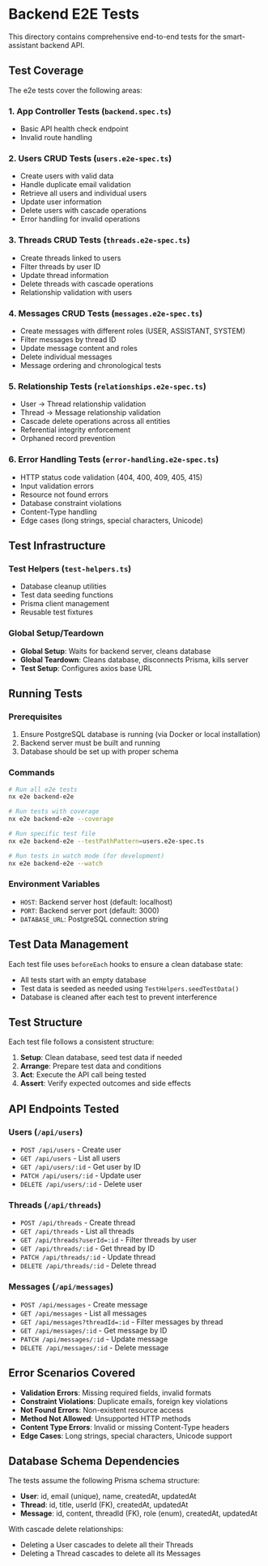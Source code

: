 # Backend E2E Tests

This directory contains comprehensive end-to-end tests for the smart-assistant backend API.

## Test Coverage

The e2e tests cover the following areas:

### 1. **App Controller Tests** (`backend.spec.ts`)
- Basic API health check endpoint
- Invalid route handling

### 2. **Users CRUD Tests** (`users.e2e-spec.ts`)
- Create users with valid data
- Handle duplicate email validation
- Retrieve all users and individual users
- Update user information
- Delete users with cascade operations
- Error handling for invalid operations

### 3. **Threads CRUD Tests** (`threads.e2e-spec.ts`)
- Create threads linked to users
- Filter threads by user ID
- Update thread information
- Delete threads with cascade operations
- Relationship validation with users

### 4. **Messages CRUD Tests** (`messages.e2e-spec.ts`)
- Create messages with different roles (USER, ASSISTANT, SYSTEM)
- Filter messages by thread ID
- Update message content and roles
- Delete individual messages
- Message ordering and chronological tests

### 5. **Relationship Tests** (`relationships.e2e-spec.ts`)
- User -> Thread relationship validation
- Thread -> Message relationship validation
- Cascade delete operations across all entities
- Referential integrity enforcement
- Orphaned record prevention

### 6. **Error Handling Tests** (`error-handling.e2e-spec.ts`)
- HTTP status code validation (404, 400, 409, 405, 415)
- Input validation errors
- Resource not found errors
- Database constraint violations
- Content-Type handling
- Edge cases (long strings, special characters, Unicode)

## Test Infrastructure

### Test Helpers (`test-helpers.ts`)
- Database cleanup utilities
- Test data seeding functions
- Prisma client management
- Reusable test fixtures

### Global Setup/Teardown
- **Global Setup**: Waits for backend server, cleans database
- **Global Teardown**: Cleans database, disconnects Prisma, kills server
- **Test Setup**: Configures axios base URL

## Running Tests

### Prerequisites
1. Ensure PostgreSQL database is running (via Docker or local installation)
2. Backend server must be built and running
3. Database should be set up with proper schema

### Commands

```bash
# Run all e2e tests
nx e2e backend-e2e

# Run tests with coverage
nx e2e backend-e2e --coverage

# Run specific test file
nx e2e backend-e2e --testPathPattern=users.e2e-spec.ts

# Run tests in watch mode (for development)
nx e2e backend-e2e --watch
```

### Environment Variables
- `HOST`: Backend server host (default: localhost)
- `PORT`: Backend server port (default: 3000)
- `DATABASE_URL`: PostgreSQL connection string

## Test Data Management

Each test file uses `beforeEach` hooks to ensure a clean database state:
- All tests start with an empty database
- Test data is seeded as needed using `TestHelpers.seedTestData()`
- Database is cleaned after each test to prevent interference

## Test Structure

Each test file follows a consistent structure:
1. **Setup**: Clean database, seed test data if needed
2. **Arrange**: Prepare test data and conditions
3. **Act**: Execute the API call being tested
4. **Assert**: Verify expected outcomes and side effects

## API Endpoints Tested

### Users (`/api/users`)
- `POST /api/users` - Create user
- `GET /api/users` - List all users
- `GET /api/users/:id` - Get user by ID
- `PATCH /api/users/:id` - Update user
- `DELETE /api/users/:id` - Delete user

### Threads (`/api/threads`)
- `POST /api/threads` - Create thread
- `GET /api/threads` - List all threads
- `GET /api/threads?userId=:id` - Filter threads by user
- `GET /api/threads/:id` - Get thread by ID
- `PATCH /api/threads/:id` - Update thread
- `DELETE /api/threads/:id` - Delete thread

### Messages (`/api/messages`)
- `POST /api/messages` - Create message
- `GET /api/messages` - List all messages
- `GET /api/messages?threadId=:id` - Filter messages by thread
- `GET /api/messages/:id` - Get message by ID
- `PATCH /api/messages/:id` - Update message
- `DELETE /api/messages/:id` - Delete message

## Error Scenarios Covered

- **Validation Errors**: Missing required fields, invalid formats
- **Constraint Violations**: Duplicate emails, foreign key violations
- **Not Found Errors**: Non-existent resource access
- **Method Not Allowed**: Unsupported HTTP methods
- **Content Type Errors**: Invalid or missing Content-Type headers
- **Edge Cases**: Long strings, special characters, Unicode support

## Database Schema Dependencies

The tests assume the following Prisma schema structure:
- **User**: id, email (unique), name, createdAt, updatedAt
- **Thread**: id, title, userId (FK), createdAt, updatedAt
- **Message**: id, content, threadId (FK), role (enum), createdAt, updatedAt

With cascade delete relationships:
- Deleting a User cascades to delete all their Threads
- Deleting a Thread cascades to delete all its Messages
